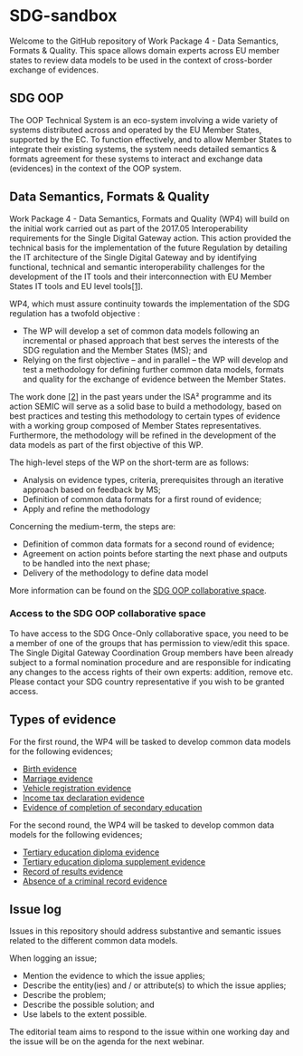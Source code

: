 # SDG-sandbox
Welcome to the GitHub repository of Work Package 4 - Data Semantics, Formats & Quality. This space allows domain experts across EU member states to review data models to be used in the context of cross-border exchange of evidences. 

## SDG OOP
The OOP Technical System is an eco-system involving a wide variety of systems distributed across and operated by the EU Member States, supported by the EC. To function effectively, and to allow Member States to integrate their existing systems, the system needs detailed semantics & formats agreement for these systems to interact and exchange data (evidences) in the context of the OOP system.

## Data Semantics, Formats & Quality
Work Package 4 - Data Semantics, Formats and Quality (WP4) will build on the initial work carried out as part of the 2017.05 Interoperability requirements for the Single Digital Gateway action. This action provided the technical basis for the implementation of the future Regulation by detailing the IT architecture of the Single Digital Gateway and by identifying functional, technical and semantic interoperability challenges for the development of the IT tools and their interconnection with EU Member States IT tools and EU level tools[[1]](https://ec.europa.eu/isa2/actions/common-architecture-single-digital-gateway_en).

WP4, which must assure continuity towards the implementation of the SDG regulation has a twofold objective :

* The WP will develop a set of common data models following an incremental or phased approach that best serves the interests of the SDG regulation and the Member States (MS); and
* Relying on the first objective – and in parallel – the WP will develop and test a methodology for defining further common data models, formats and quality for the exchange of evidence between the Member States.

The work done [[2]](https://joinup.ec.europa.eu/sites/default/files/document/2015-03/Process%20and%20methodology%20for%20developing%20semantic%20agreements.pdf) in the past years under the ISA² programme and its action SEMIC will serve as a solid base to build a methodology, based on best practices and testing this methodology to certain types of evidence with a working group composed of Member States representatives. Furthermore, the methodology will be refined in the development of the data models as part of the first objective of this WP. 

The high-level steps of the WP on the short-term are as follows:

* Analysis on evidence types, criteria, prerequisites through an iterative approach based on feedback by MS;
* Definition of common data formats for a first round of evidence;
* Apply and refine the methodology

Concerning the medium-term, the steps are:

* Definition of common data formats for a second round of evidence;
* Agreement on action points before starting the next phase and outputs to be handled into the next phase;
* Delivery of the methodology to define data model

More information can be found on the [SDG OOP collaborative space](https://ec.europa.eu/cefdigital/wiki/pages/viewpage.action?pageId=221481401). 

### Access to the SDG OOP collaborative space
To have access to the SDG Once-Only collaborative space, you need to be a member of one of the groups that has permission to view/edit this space. The Single Digital Gateway Coordination Group members have been already subject to a formal nomination procedure and are responsible for indicating any changes to the access rights of their own experts: addition, remove etc. Please contact your SDG country representative if you wish to be granted access. 

## Types of evidence
For the first round,  the WP4 will be tasked to develop common data models for the following evidences; 

* [Birth evidence](https://github.com/SEMICeu/SDG-sandbox/tree/master/evidences/birth_certificate/data_model)
* [Marriage evidence](https://github.com/SEMICeu/SDG-sandbox/tree/master/evidences/marriage_certificate/data_model)
* [Vehicle registration evidence](https://github.com/SEMICeu/SDG-sandbox/tree/master/evidences/vehicle_registration_certificate/data_model) 
* [Income tax declaration evidence](https://github.com/SEMICeu/SDG-sandbox/tree/master/evidences/income_tax_declaration_certificate/data_model)
* [Evidence of completion of secondary education](https://github.com/SEMICeu/SDG-sandbox/tree/master/evidences/certificate_of_completion_of_secondary_education/data_model)

For the second round,  the WP4 will be tasked to develop common data models for the following evidences; 

* [Tertiary education diploma evidence](https://github.com/SEMICeu/SDG-sandbox/tree/master/evidences/tertiary_education_diploma_evidence/data_model)
* [Tertiary education diploma supplement evidence](https://github.com/SEMICeu/SDG-sandbox/tree/master/evidences/tertiary_education_supplement_evidence/data_model)
* [Record  of results evidence](https://github.com/SEMICeu/SDG-sandbox/tree/master/evidences/record_of_results_evidence/data_model) 
* [Absence of a criminal record evidence](https://github.com/SEMICeu/SDG-sandbox/tree/master/evidences/absence_of_a_criminal_record_evidence/data_model)

## Issue log
Issues in this repository should address substantive and semantic issues related to the different common data models. 

When logging an issue;

* Mention the evidence to which the issue applies;
* Describe the entity(ies) and / or attribute(s) to which the issue applies; 
* Describe the problem;
* Describe the possible solution; and
* Use labels to the extent possible. 

The editorial team aims to respond to the issue within one working day and the issue will be on the agenda for the next webinar.
